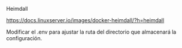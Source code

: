 Heimdall

<https://docs.linuxserver.io/images/docker-heimdall/?h=heimdall>

Modificar el .env para ajustar la ruta del directorio que almacenará la configuración.
